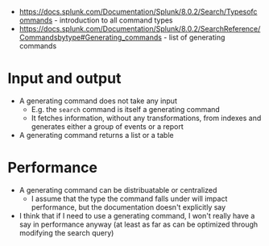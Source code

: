 - https://docs.splunk.com/Documentation/Splunk/8.0.2/Search/Typesofcommands - introduction to all command types
- https://docs.splunk.com/Documentation/Splunk/8.0.2/SearchReference/Commandsbytype#Generating_commands - list of generating commands
# Input and output
- A generating command does not take any input
  - E.g. the `search` command is itself a generating command
  - It fetches information, without any transformations, from indexes and generates either a group of events or a report
- A generating command returns a list or a table
# Performance
- A generating command can be distribuatable or centralized
  - I assume that the type the command falls under will impact performance, but the documentation doesn't explicitly say
- I think that if I need to use a generating command, I won't really have a say in performance anyway (at least as far as can be optimized through
  modifying the search query)
